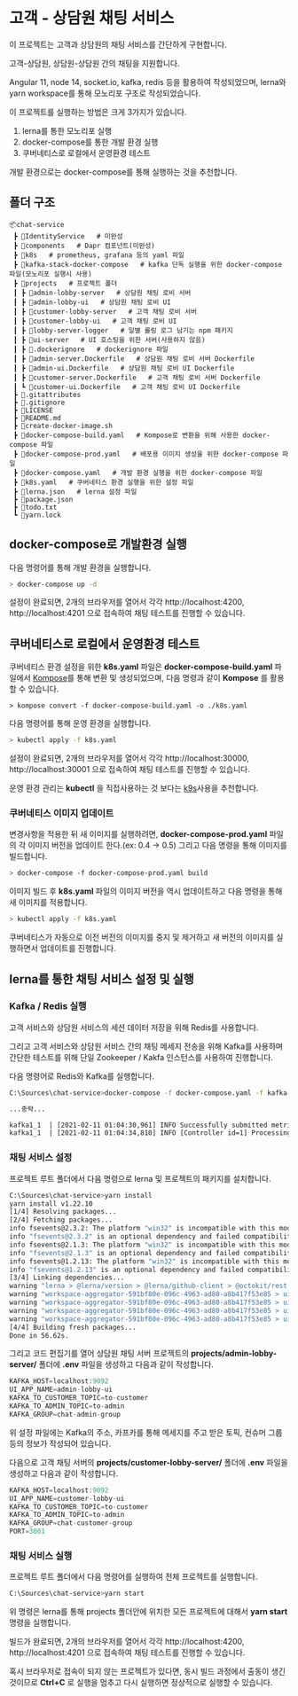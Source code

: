 # 고객 - 상담원 채팅 서비스

이 프로젝트는 고객과 상담원의 채팅 서비스를 간단하게 구현합니다.

고객-상담원, 상담원-상담원 간의 채팅을 지원합니다.

Angular 11, node 14, socket.io, kafka, redis 등을 활용하여 작성되었으며, lerna와 yarn workspace를 통해 모노리포 구조로 작성되었습니다.

이 프로젝트를 실행하는 방법은 크게 3가지가 있습니다.

1. lerna를 통한 모노리포 실행
1. docker-compose를 통한 개발 환경 실행
1. 쿠버네티스로 로컬에서 운영환경 테스트

개발 환경으로는 docker-compose를 통해 실행하는 것을 추천합니다.

## 폴더 구조

```
📦chat-service 
 ┣ 📂IdentityService   # 미완성
 ┣ 📂components   # Dapr 컴포넌트(미완성)
 ┣ 📂k8s   # prometheus, grafana 등의 yaml 파일
 ┣ 📂kafka-stack-docker-compose   # kafka 단독 실행을 위한 docker-compose 파일(모노리포 실행시 사용)
 ┣ 📂projects   # 프로젝트 폴더
 ┃ ┣ 📂admin-lobby-server   # 상담원 채팅 로비 서버
 ┃ ┣ 📂admin-lobby-ui   # 상담원 채팅 로비 UI
 ┃ ┣ 📂customer-lobby-server   # 고객 채팅 로비 서버
 ┃ ┣ 📂customer-lobby-ui   # 고객 채팅 로비 UI
 ┃ ┣ 📂lobby-server-logger   # 일별 롤링 로그 남기는 npm 패키지
 ┃ ┣ 📂ui-server   # UI 호스팅을 위한 서버(사용하지 않음)
 ┃ ┣ 📜.dockerignore   # dockerignore 파일
 ┃ ┣ 📜admin-server.Dockerfile   # 상담원 채팅 로비 서버 Dockerfile
 ┃ ┣ 📜admin-ui.Dockerfile   # 상담원 채팅 로비 UI Dockerfile
 ┃ ┣ 📜customer-server.Dockerfile   # 고객 채팅 로비 서버 Dockerfile
 ┃ ┗ 📜customer-ui.Dockerfile   # 고객 채팅 로비 UI Dockerfile
 ┣ 📜.gitattributes
 ┣ 📜.gitignore
 ┣ 📜LICENSE
 ┣ 📜README.md
 ┣ 📜create-docker-image.sh
 ┣ 📜docker-compose-build.yaml   # Kompose로 변환을 위해 사용한 docker-compose 파일
 ┣ 📜docker-compose-prod.yaml   # 배포용 이미지 생성을 위한 docker-compose 파일
 ┣ 📜docker-compose.yaml   # 개발 환경 실행을 위한 docker-compose 파일
 ┣ 📜k8s.yaml   # 쿠버네티스 환경 실행을 위한 설정 파일
 ┣ 📜lerna.json   # lerna 설정 파일
 ┣ 📜package.json
 ┣ 📜todo.txt
 ┗ 📜yarn.lock
```

## docker-compose로 개발환경 실행

다음 명령어를 통해 개발 환경을 실행합니다.

```bash
> docker-compose up -d
```

설정이 완료되면, 2개의 브라우저를 열어서 각각 http://localhost:4200, http://localhost:4201 으로 접속하여 채팅 테스트를 진행할 수 있습니다.

## 쿠버네티스로 로컬에서 운영환경 테스트

쿠버네티스 환경 설정을 위한 __k8s.yaml__ 파일은 __docker-compose-build.yaml__ 파일에서 [Kompose](https://kompose.io/)를 통해 변환 및 생성되었으며, 다음 명령과 같이 __Kompose__ 를 활용할 수 있습니다.

```base
> kompose convert -f docker-compose-build.yaml -o ./k8s.yaml
```

다음 명령어를 통해 운영 환경을 실행합니다.

```bash
> kubectl apply -f k8s.yaml
```

설정이 완료되면, 2개의 브라우저를 열어서 각각 http://localhost:30000, http://localhost:30001 으로 접속하여 채팅 테스트를 진행할 수 있습니다.

운영 환경 관리는 __kubectl__ 을 직접사용하는 것 보다는 [k9s](https://github.com/derailed/k9s)사용을 추천합니다.

### 쿠버네티스 이미지 업데이트

변경사항을 적용한 뒤 새 이미지를 실행하려면, __docker-compose-prod.yaml__ 파일의 각 이미지 버전을 업데이트 한다.(ex: 0.4 -> 0.5) 그리고 다음 명령을 통해 이미지를 빌드합니다.

```bash
> docker-compose -f docker-compose-prod.yaml build
```

이미지 빌드 후 __k8s.yaml__ 파일의 이미지 버전을 역시 업데이트하고 다음 명령을 통해 새 이미지를 적용합니다.

```bash
> kubectl apply -f k8s.yaml
```

쿠버네티스가 자동으로 이전 버전의 이미지를 중지 및 제거하고 새 버전의 이미지를 실행하면서 업데이트를 진행합니다.

## lerna를 통한 채팅 서비스 설정 및 실행

### Kafka / Redis 실행

고객 서비스와 상담원 서비스의 세션 데이터 저장을 위해 Redis를 사용합니다.

그리고 고객 서비스와 상담원 서비스 간의 채팅 메세지 전송을 위해 Kafka를 사용하며 간단한 테스트를 위해 단일 Zookeeper / Kakfa 인스턴스를 사용하여 진행합니다.

다음 명령어로 Redis와 Kafka를 실행합니다.

```bash
C:\Sources\chat-service>docker-compose -f docker-compose.yaml -f kafka-stack-docker-compose/zk-single-kafka-single.yaml up

...중략...

kafka1_1  | [2021-02-11 01:04:30,961] INFO Successfully submitted metrics to Confluent via secure endpoint (io.confluent.support.metrics.submitters.ConfluentSubmitter)
kafka1_1  | [2021-02-11 01:04:34,810] INFO [Controller id=1] Processing automatic preferred replica leader election (kafka.controller.KafkaController)

```

### 채팅 서비스 설정

프로젝트 루트 폴더에서 다음 명령으로 lerna 및 프로젝트의 패키지를 설치합니다.

```bash
C:\Sources\chat-service>yarn install
yarn install v1.22.10
[1/4] Resolving packages...
[2/4] Fetching packages...
info fsevents@2.3.2: The platform "win32" is incompatible with this module.
info "fsevents@2.3.2" is an optional dependency and failed compatibility check. Excluding it from installation.
info fsevents@2.1.3: The platform "win32" is incompatible with this module.
info "fsevents@2.1.3" is an optional dependency and failed compatibility check. Excluding it from installation.
info fsevents@1.2.13: The platform "win32" is incompatible with this module.
info "fsevents@1.2.13" is an optional dependency and failed compatibility check. Excluding it from installation.
[3/4] Linking dependencies...
warning "lerna > @lerna/version > @lerna/github-client > @octokit/rest > @octokit/plugin-request-log@1.0.3" has unmet peer dependency "@octokit/core@>=3".
warning "workspace-aggregator-591bf80e-096c-4963-ad80-a8b417f53e85 > ui-admin-lobby > bootstrap@4.6.0" has unmet peer dependency "jquery@1.9.1 - 3".
warning "workspace-aggregator-591bf80e-096c-4963-ad80-a8b417f53e85 > ui-admin-lobby > bootstrap@4.6.0" has unmet peer dependency "popper.js@^1.16.1".
warning "workspace-aggregator-591bf80e-096c-4963-ad80-a8b417f53e85 > ui-admin-lobby > ngx-socket-io@3.2.0" has incorrect peer dependency "@angular/common@^10.0.0".
warning "workspace-aggregator-591bf80e-096c-4963-ad80-a8b417f53e85 > ui-admin-lobby > ngx-socket-io@3.2.0" has incorrect peer dependency "@angular/core@^10.0.0".
[4/4] Building fresh packages...
Done in 56.62s.
```

그리고 코드 편집기를 열어 상담원 채팅 서버 프로젝트의 __projects/admin-lobby-server/__ 폴더에 __.env__ 파일을 생성하고 다음과 같이 작성합니다.

```javascript
KAFKA_HOST=localhost:9092
UI_APP_NAME=admin-lobby-ui
KAFKA_TO_CUSTOMER_TOPIC=to-customer
KAFKA_TO_ADMIN_TOPIC=to-admin
KAFKA_GROUP=chat-admin-group
```

위 설정 파일에는 Kafka의 주소, 카프카를 통해 메세지를 주고 받은 토픽, 컨슈머 그룹 등의 정보가 작성되어 있습니다.

다음으로 고객 채팅 서버의 __projects/customer-lobby-server/__ 폴더에 __.env__ 파일을 생성하고 다음과 같이 작성합니다.

```javascript
KAFKA_HOST=localhost:9092
UI_APP_NAME=customer-lobby-ui
KAFKA_TO_CUSTOMER_TOPIC=to-customer
KAFKA_TO_ADMIN_TOPIC=to-admin
KAFKA_GROUP=chat-customer-group
PORT=3001
```

### 채팅 서비스 실행

프로젝트 루트 폴더에서 다음 명령어를 실행하여 전체 프로젝트를 실행합니다.

```bash
C:\Sources\chat-service>yarn start
```

위 명령은 lerna를 통해 projects 폴더안에 위치한 모든 프로젝트에 대해서 __yarn start__ 명령을 실행합니다.

빌드가 완료되면, 2개의 브라우저를 열어서 각각 http://localhost:4200, http://localhost:4201 으로 접속하여 채팅 테스트를 진행할 수 있습니다.

혹시 브라우저로 접속이 되지 않는 프로젝트가 있다면, 동시 빌드 과정에서 출동이 생긴 것이므로 __Ctrl+C__ 로 실행을 멈추고 다시 실행하면 정상적으로 실행할 수 있습니다.